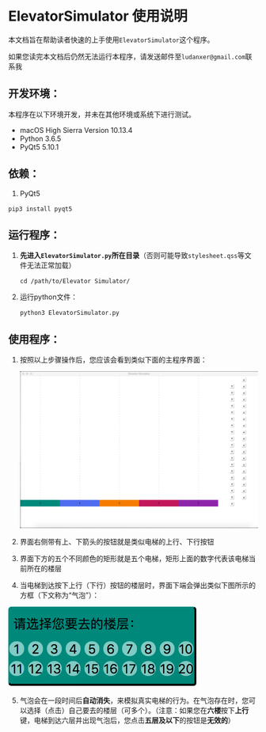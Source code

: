 # ElevatorSimulator 使用说明

本文档旨在帮助读者快速的上手使用`ElevatorSimulator`这个程序。

如果您读完本文档后仍然无法运行本程序，请发送邮件至`ludanxer@gmail.com`联系我

## 开发环境：

本程序在以下环境开发，并未在其他环境或系统下进行测试。

* macOS High Sierra Version 10.13.4
* Python 3.6.5
* PyQt5 5.10.1

## 依赖：

1. PyQt5

```shell
pip3 install pyqt5
```



## 运行程序：

1. **先进入`ElevatorSimulator.py`所在目录**（否则可能导致`stylesheet.qss`等文件无法正常加载）

   ```Shell
   cd /path/to/Elevator Simulator/
   ```

2. 运行python文件：

   ```shell
   python3 ElevatorSimulator.py
   ```

## 使用程序：

1. 按照以上步骤操作后，您应该会看到类似下面的主程序界面：

   ![elevator](./images/elevator.png)

2.  界面右侧带有上、下箭头的按钮就是类似电梯的上行、下行按钮

3.  界面下方的五个不同颜色的矩形就是五个电梯，矩形上面的数字代表该电梯当前所在的楼层

4.  当电梯到达按下上行（下行）按钮的楼层时，界面下端会弹出类似下图所示的方框（下文称为“气泡”）：

   ![bubble](./images/bubble.png)

5. 气泡会在一段时间后**自动消失**，来模拟真实电梯的行为。在气泡存在时，您可以选择（点击）自己要去的楼层（可多个）。（注意：如果您在**六楼**按下**上行**键，电梯到达六层并出现气泡后，您点击**五层及以下**的按钮是**无效的**）



